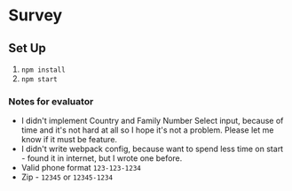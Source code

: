 # Survey

## Set Up
1. `npm install`
2. `npm start`

### Notes for evaluator
* I didn't implement Country and Family Number Select input, because of time and it's not hard at all so I hope it's not a problem. Please let me know if it must be feature.
* I didn't write webpack config, because want to spend less time on start - found it in internet, but I wrote one before.
* Valid phone format `123-123-1234`
* Zip - `12345` or `12345-1234`